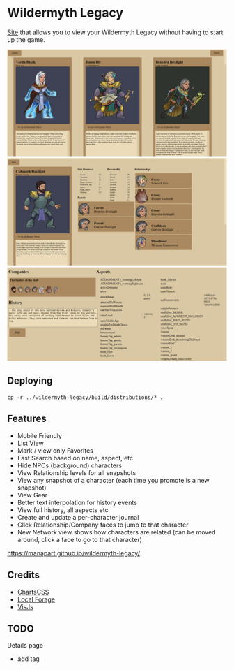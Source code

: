 # Wildermyth Legacy

[Site](https://manapart.github.io/wildermyth-legacy/) that allows you to view your Wildermyth Legacy without having to start up the game.

![](example/characters.png)
![](example/detail1.png)
![](example/detail2.png)

## Deploying
```
cp -r ../wildermyth-legacy/build/distributions/* .
```

## Features

- Mobile Friendly
- List View
- Mark / view only Favorites
- Fast Search based on name, aspect, etc
- Hide NPCs (background) characters
- View Relationship levels for all snapshots
- View any snapshot of a character (each time you promote is a new snapshot)
- View Gear
- Better text interpolation for history events
- View full history, all aspects etc
- Create and update a per-character journal
- Click Relationship/Company faces to jump to that character
- New Network view shows how characters are related (can be moved around, click a face to go to that character)

https://manapart.github.io/wildermyth-legacy/

## Credits

- [ChartsCSS](https://github.com/ChartsCSS/charts.css)
- [Local Forage](https://github.com/localForage/localForage)
- [VisJs](https://github.com/visjs)

## TODO

Details page
- add tag